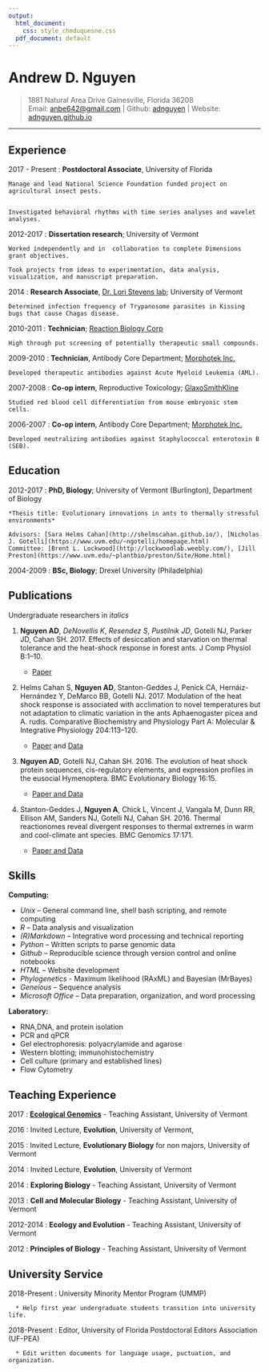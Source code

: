 ```yaml
---
output:
  html_document:
    css: style_chmduquesne.css
  pdf_document: default
---   
```


Andrew D. Nguyen   
============

> 1881 Natural Area Drive Gainesville, Florida 36208     
> Email: anbe642@gmail.com     |  Github: [adnguyen](https://github.com/adnguyen)  | Website: [adnguyen.github.io](https://adnguyen.github.io/)   

----

Experience
---------

2017 - Present
:   **Postdoctoral Associate**, University of Florida     
    
    Manage and lead National Science Foundation funded project on agricultural insect pests.   
    
    
    Investigated behavioral rhythms with time series analyses and wavelet analyses.


2012-2017
: **Dissertation research**; University of Vermont    

    Worked independently and in  collaboration to complete Dimensions grant objectives.        
    
    Took projects from ideas to experimentation, data analysis, visualization, and manuscript preparation.    
    

2014
:   **Research Associate**, [Dr. Lori Stevens lab](https://www.uvm.edu/~biology/?Page=faculty/stevens.php&SM=facultysubmenu.html); University of Vermont   

    Determined infection frequency of Trypanosome parasites in Kissing bugs that cause Chagas disease.  
    
2010-2011
:   **Technician**; [Reaction Biology Corp](http://www.reactionbiology.com/webapps/site/)  

    High through put screening of potentially therapeutic small compounds.     
    
2009-2010
:   **Technician**, Antibody Core Department; [Morphotek Inc.](http://www.morphotek.com/)         

    Developed therapeutic antibodies against Acute Myeloid Leukemia (AML).   

2007-2008
:   **Co-op intern**, Reproductive Toxicology; [GlaxoSmithKline](http://www.gsk.com/en-gb/research/randd-locations/usa-and-canada/upper-merion/)        

    Studied red blood cell differentiation from mouse embryonic stem cells.  

2006-2007
:   **Co-op intern**, Antibody Core Department; [Morphotek Inc.](http://www.morphotek.com/)    

    Developed neutralizing antibodies against Staphylococcal enterotoxin B (SEB).     


Education
---------

2012-2017
:   **PhD, Biology**; University of Vermont (Burlington), Department of Biology

    *Thesis title: Evolutionary innovations in ants to thermally stressful environments*  
    
    Advisors: [Sara Helms Cahan](http://shelmscahan.github.io/), [Nicholas J. Gotelli](https://www.uvm.edu/~ngotelli/homepage.html)    
    Committee: [Brent L. Lockwood](http://lockwoodlab.weebly.com/), [Jill Preston](https://www.uvm.edu/~plantbio/preston/Site/Home.html)    


2004-2009
:   **BSc, Biology**; Drexel University (Philadelphia)



Publications
------------

Undergraduate researchers in *italics*      


1. **Nguyen AD**, *DeNovellis K*, *Resendez S*, *Pustilnik JD*, Gotelli NJ, Parker JD, Cahan SH. 2017. Effects of desiccation and starvation on thermal tolerance and the heat-shock response in forest ants. J Comp Physiol B:1–10.      
    * [Paper](https://link.springer.com/article/10.1007/s00360-017-1101-x)

2. Helms Cahan S, **Nguyen AD**, Stanton-Geddes J, Penick CA, Hernáiz-Hernández Y, DeMarco BB, Gotelli NJ. 2017. Modulation of the heat shock response is associated with acclimation to novel temperatures but not adaptation to climatic variation in the ants Aphaenogaster picea and A. rudis. Comparative Biochemistry and Physiology Part A: Molecular & Integrative Physiology 204:113–120. 
    * [Paper](http://www.sciencedirect.com/science/article/pii/S109564331630277X) and [Data](https://zenodo.org/record/164924#.WIeZtbYrJTY)    


3. **Nguyen AD**, Gotelli NJ, Cahan SH. 2016. The evolution of heat shock protein sequences, cis-regulatory elements, and expression profiles in the eusocial Hymenoptera. BMC Evolutionary Biology 16:15.        
    * [Paper and Data](http://bmcevolbiol.biomedcentral.com/articles/10.1186/s12862-015-0573-0)  
  

4. Stanton-Geddes J, **Nguyen A**, Chick L, Vincent J, Vangala M, Dunn RR, Ellison AM, Sanders NJ, Gotelli NJ, Cahan SH. 2016. Thermal reactionomes reveal divergent responses to thermal extremes in warm and cool-climate ant species. BMC Genomics 17:171.    
    * [Paper and Data](http://bmcgenomics.biomedcentral.com/articles/10.1186/s12864-016-2466-z)


Skills
----------
**Computing:**    

* *Unix* – General command line, shell bash scripting, and remote computing
* *R* – Data analysis and visualization
* *(R)Markdown* – Integrative word processing and technical reporting
* *Python* – Written scripts to parse genomic data
* *Github* – Reproducible science through version control and online notebooks
* *HTML* – Website development
* *Phylogenetics* - Maximum likelihood (RAxML) and Bayesian (MrBayes)
* *Geneious* – Sequence analysis
* *Microsoft Office* – Data preparation, organization, and word processing   

**Laboratory:**     

* RNA,DNA, and protein isolation    
* PCR and qPCR     
* Gel electrophoresis: polyacrylamide and agarose   
* Western blotting; immunohistochemistry   
* Cell culture (primary and established lines)    
* Flow Cytometry   


Teaching Experience
------------
2017
: [**Ecological Genomics**](https://adnguyen.github.io/2017_Ecological_Genomics/) - Teaching Assistant, University of Vermont

2016
: Invited Lecture, **Evolution**, University of Vermont,     

2015
: Invited Lecture, **Evolutionary Biology** for non majors, University of Vermont    

2014
: Invited Lecture, **Evolution**, University of Vermont     

2014
: **Exploring Biology** - Teaching Assistant, University of Vermont      

2013
: **Cell and Molecular Biology** - Teaching Assistant, University of Vermont     

2012-2014
: **Ecology and Evolution** - Teaching Assistant, University of Vermont     

2012
: **Principles of Biology** - Teaching Assistant, University of Vermont       


University Service
--------

2018-Present
: University Minority Mentor Program (UMMP)     

      * Help first year undergraduate students transition into university life.      
  
2018-Present
: Editor, University of Florida Postdoctoral Editors Association (UF-PEA)   

      * Edit written documents for language usage, puctuation, and organization. 



  
